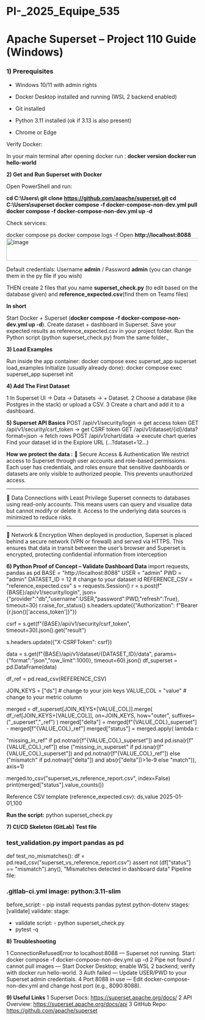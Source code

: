 # PI-_2025_Equipe_535

# Apache Superset – Project 110 Guide (Windows)

### 1)	Prerequisites

-	Windows 10/11 with admin rights

-	Docker Desktop installed and running (WSL 2 backend enabled)

-	Git installed

- Python 3.11 installed (ok if 3.13 is also present) 

- Chrome or Edge

Verify Docker:

In your main terminal after opening docker run : 
**docker version docker run hello-world**


**2)	Get and Run Superset with Docker**

Open PowerShell and run:

**cd C:\Users\ git clone https://github.com/apache/superset.git cd C:\Users\\superset docker compose -f docker-compose-non-dev.yml pull docker compose -f docker-compose-non-dev.yml up -d**

Check services:

docker compose ps
docker compose logs -f 
Open **http://localhost:8088**
<img width="962" height="59" alt="image" src="https://github.com/user-attachments/assets/54e3a664-329f-46b2-bdb1-8b31581b101a" />

Default credentials: Username **admin** / Password **admin** (you can change them in the py file if you wish)

THEN create 2 files that you name **superset_check.py** (to edit based on the database given) and **reference_expected.csv**(find them on Teams files)	

**In short**

Start Docker + Superset (**docker compose -f docker-compose-non-dev.yml up -d**).
Create dataset + dashboard in Superset.
Save your expected results as reference_expected.csv in your project folder.
Run the Python script (python superset_check.py) from the same folder.,

**3)	Load Examples**

Run inside the app container: docker compose exec superset_app superset load_examples
Initialize (usually already done):
docker compose exec superset_app superset init

**4)	Add The First Dataset**

1	In Superset UI → Data → Datasets → + Dataset.
2	Choose a database (like Postgres in the stack) or upload a CSV.
3	Create a chart and add it to a dashboard.

**5)	Superset API Basics**
POST /api/v1/security/login → get access token
GET /api/v1/security/csrf_token → get CSRF token
GET /api/v1/dataset/{id}/data?format=json → fetch rows
POST /api/v1/chart/data → execute chart queries
Find your dataset id in the Explore URL (…?dataset=12…)

**How we protect the data :**
🔹 Secure Access & Authentication
We restrict access to Superset through user accounts and role-based permissions. Each user has credentials, and roles ensure that sensitive dashboards or datasets are only visible to authorized people. This prevents unauthorized access.
________________________________________
🔹 Data Connections with Least Privilege
Superset connects to databases using read-only accounts. This means users can query and visualize data but cannot modify or delete it. Access to the underlying data sources is minimized to reduce risks.
________________________________________
🔹 Network & Encryption
When deployed in production, Superset is placed behind a secure network (VPN or firewall) and served via HTTPS. This ensures that data in transit between the user’s browser and Superset is encrypted, protecting confidential information from interception


**6)	Python Proof of Concept – Validate Dashboard Data**
import requests, pandas as pd
BASE = "http://localhost:8088"
USER = "admin"
PWD = "admin"
DATASET_ID = 12 # change to your dataset id REFERENCE_CSV = "reference_expected.csv"
s = requests.Session() r = s.post(f"{BASE}/api/v1/security/login", json={"provider":"db","username":USER,"password":PWD,"refresh":True}, timeout=30) r.raise_for_status()
s.headers.update({"Authorization": f"Bearer {r.json()['access_token']}"})

csrf = s.get(f"{BASE}/api/v1/security/csrf_token", timeout=30).json().get("result")

s.headers.update({"X-CSRFToken": csrf})

data = s.get(f"{BASE}/api/v1/dataset/{DATASET_ID}/data", params={"format":"json","row_limit":1000}, timeout=60).json() df_superset = pd.DataFrame(data)

df_ref = pd.read_csv(REFERENCE_CSV)

JOIN_KEYS = ["ds"] # change to your join keys VALUE_COL = "value" # change to your metric column

merged = df_superset[JOIN_KEYS+[VALUE_COL]].merge( df_ref[JOIN_KEYS+[VALUE_COL]], on=JOIN_KEYS, how="outer", suffixes=("_superset","_ref") ) merged["delta"] = merged[f"{VALUE_COL}_superset"] - merged[f"{VALUE_COL}_ref"] merged["status"] = merged.apply( lambda r: 

"missing_in_ref" if pd.notna(r[f"{VALUE_COL}_superset"]) and pd.isna(r[f"{VALUE_COL}_ref"]) else ("missing_in_superset" if pd.isna(r[f"{VALUE_COL}_superset"]) and pd.notna(r[f"{VALUE_COL}_ref"]) else ("mismatch" if pd.notna(r["delta"]) and abs(r["delta"])>1e-9 else "match")), axis=1)

merged.to_csv("superset_vs_reference_report.csv", index=False) print(merged["status"].value_counts())

Reference CSV template (reference_expected.csv):
ds,value 2025-01-01,100

**Run the script:** python superset_check.py
  	
**7)	CI/CD Skeleton (GitLab)**
**Test file**

### test_validation.py import pandas as pd
def test_no_mismatches():
df = pd.read_csv("superset_vs_reference_report.csv")
assert not (df["status"] == "mismatch").any(), "Mismatches detected in dashboard data" Pipeline file:
### .gitlab-ci.yml image: python:3.11-slim
before_script: - pip install requests pandas pytest python-dotenv
stages: [validate]
validate:
stage: 
- validate script: - python superset_check.py
- pytest -q
  
**8)	Troubleshooting**
  
1	ConnectionRefusedError to localhost:8088 — Superset not running. Start: docker compose -f docker-compose-non-dev.yml up -d
2	Pipe not found / cannot pull images — Start Docker Desktop; enable WSL 2 backend; verify with docker run hello-world.
3	Auth failed — Update USER/PWD to your Superset admin credentials.
4	Port 8088 in use — Edit docker-compose-non-dev.yml and change host port (e.g., 8090:8088).
  
**9)	Useful Links**
1	Superset Docs: https://superset.apache.org/docs/
2	API Overview: https://superset.apache.org/docs/api
3	GitHub Repo: https://github.com/apache/superset
